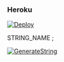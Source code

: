 <h3 align="centre"> Heroku </h4>

[![Deploy](https://www.herokucdn.com/deploy/button.svg)](https://heroku.com/deploy?template=https://github.com/Mehmetgul0202/missmusic)

STRING_NAME ;

[![GenerateString](https://img.shields.io/badge/repl.it-generateString-yellowgreen)](https://replit.com/@Mehmetgul0202/getStringName-8)

